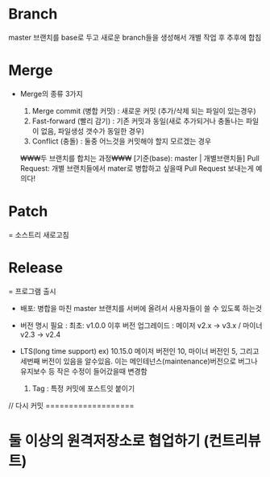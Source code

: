 # Branch

master 브랜치를 base로 두고 새로운 branch들을 생성해서 개별 작업 후 추후에 합침

# Merge

- Merge의 종류 3가지

  1. Merge commit (병합 커밋) : 새로운 커밋 (추가/삭제 되는 파일이 있는경우)
  2. Fast-forward (빨리 감기) : 기존 커밋과 동일(새로 추가되거나 충돌나는 파일이 없음, 파일생성 갯수가 동일한 경우)
  3. Conflict (충돌) : 둘중 어느것을 커밋해야 할지 모르겠는 경우

  ₩₩₩두 브랜치를 합치는 과정₩₩₩
  [기준(base): master | 개별브랜치들]
  Pull Request: 개별 브랜치들에서 mater로 병합하고 싶을때 Pull Request 보내는게 예의다!

# Patch

= 소스트리 새로고침

# Release

= 프로그램 출시

- 배포: 병합을 마친 master 브랜치를 서버에 올려서 사용자들이 쓸 수 있도록 하는것
- 버전 명시 필요 : 최초: v1.0.0
  이후 버전 업그레이드 : 메이저 v2.x -> v3.x / 마이너 v2.3 -> v2.4
- LTS(long time support)
  ex) 10.15.0
  메이저 버전인 10, 마이너 버전인 5, 그리고 세번째 버전이 있음을 알수있음. 이는 메인테넌스(maintenance)버전으로 버그나 유지보수 등 작은 수정이 들어갔을때 변경함

  1. Tag : 특정 커밋에 포스트잇 붙이기

// 다시 커밋 ===================

# 둘 이상의 원격저장소로 협업하기 (컨트리뷰트)
